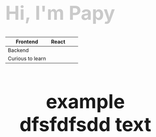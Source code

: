 
<h1 style="color:gray;font-weight:700;font-size:60px;opacity: 0.40;">Hi, I'm Papy</h1>





<div style="font-size:60px;">

| Frontend         | React |   |   |
|------------------|-------|---|---|
| Backend          |       |   |   |
| Curious to learn |       |   |   |

</div>

<h1 style="text-align:center;font-weight:700;font-size:60px;"> example dfsfdfsdd text </p

<br>
